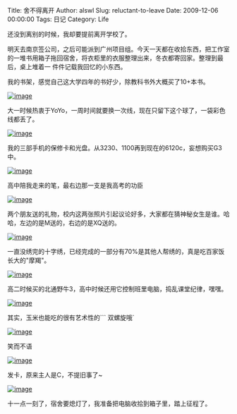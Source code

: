 Title: 舍不得离开
Author: alswl
Slug: reluctant-to-leave
Date: 2009-12-06 00:00:00
Tags: 日记
Category: Life

还没到离别的时候，我却要提前离开学校了。

明天去南京签公司，之后可能派到广州项目组。今天一天都在收拾东西，把工作室的一堆书用箱子拖回宿舍，将衣柜里的衣服整理出来，冬衣都寄回家。整理到最后，桌上堆着一
件件记载我回忆的小东西。

我的书架，感觉自己这大学四年的书好少，除教科书外大概买了10+本书。

[![image](https://4ocf5n.dijingchao.com/upload_dropbox/200912/books.jpg) ](https://4ocf5n.dijingchao.com/upload_dropbox/200912/books.jpg)

大一时候热衷于YoYo，一周时间就要换一次线，现在只留下这个球了，一袋彩色线都丢了。

[![image](https://4ocf5n.dijingchao.com/upload_dropbox/200912/yoyo.jpg)](https://4ocf5n.dijingchao.com/upload_dropbox/200912/yoyo.jpg)

我的三部手机的保修卡和光盘。从3230、1100再到现在的6120c，妄想购买G3中。

[![image](https://4ocf5n.dijingchao.com/upload_dropbox/200912/phone.jpg)](https://4ocf5n.dijingchao.com/upload_dropbox/200912/phone.jpg)

高中陪我走来的笔，最右边那一支是我高考的功臣

[![image](https://4ocf5n.dijingchao.com/upload_dropbox/200912/pen.jpg)](https://4ocf5n.dijingchao.com/upload_dropbox/200912/pen.jpg)

两个朋友送的礼物，校内这两张照片引起议论好多，大家都在猜神秘女生是谁。哈哈，左边的是M送的，右边的是XQ送的。

[![image](https://4ocf5n.dijingchao.com/upload_dropbox/200912/scarf.jpg)](https://4ocf5n.dijingchao.com/upload_dropbox/200912/scarf.jpg)

一直没绣完的十字绣，已经完成的一部分有70%是其他人帮绣的，真是吃百家饭长大的"摩羯"。

[![image](https://4ocf5n.dijingchao.com/upload_dropbox/200912/cross_stitch.jpg)](https://4ocf5n.dijingchao.com/upload_dropbox/200912/cross_stitch.jpg)

高二时候买的北通野牛3，高中时候还用它控制班里电脑，捣乱课堂纪律，嘿嘿。

[![image](https://4ocf5n.dijingchao.com/upload_dropbox/200912/joy_stick.jpg)](https://4ocf5n.dijingchao.com/upload_dropbox/200912/joy_stick.jpg)

其实，玉米也能吃的很有艺术性的``` 双螺旋哦`

[![image](https://4ocf5n.dijingchao.com/upload_dropbox/200912/corn.jpg)](https://4ocf5n.dijingchao.com/upload_dropbox/200912/corn.jpg)

笑而不语

[![image](https://4ocf5n.dijingchao.com/upload_dropbox/200912/cheat.jpg)](https://4ocf5n.dijingchao.com/upload_dropbox/200912/cheat.jpg)

发卡，原来主人是C，不提旧事了~

[![image](https://4ocf5n.dijingchao.com/upload_dropbox/200912/hairpin.jpg)](https://4ocf5n.dijingchao.com/upload_dropbox/200912/hairpin.jpg)

十一点一刻了，宿舍要熄灯了，我准备把电脑收拾到箱子里，踏上征程了。

